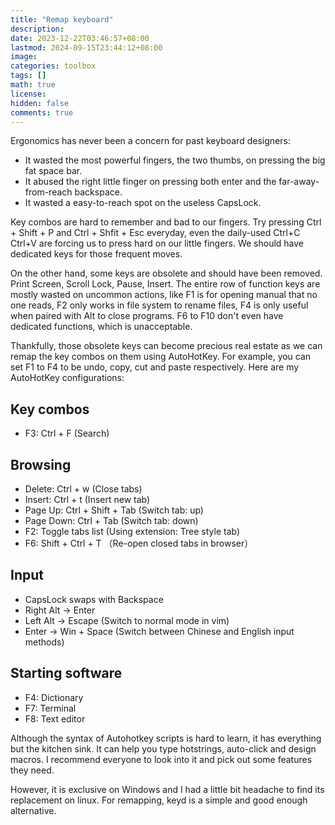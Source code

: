 ```yaml
---
title: "Remap keyboard"
description: 
date: 2023-12-22T03:46:57+08:00
lastmod: 2024-09-15T23:44:12+08:00
image: 
categories: toolbox
tags: []
math: true
license: 
hidden: false
comments: true
---
```


Ergonomics has never been a concern for past keyboard designers:
- It wasted the most powerful fingers, the two thumbs, on pressing the big fat space bar.
- It abused the right little finger on pressing both enter and the far-away-from-reach backspace.
- It wasted a easy-to-reach spot on the useless CapsLock.

Key combos are hard to remember and bad to our fingers. Try pressing Ctrl + Shift + P and Ctrl + Shfit + Esc everyday, even the daily-used Ctrl+C Ctrl+V are forcing us to press hard on our little fingers. We should have dedicated keys for those frequent moves.

On the other hand, some keys are obsolete and should have been removed. Print Screen, Scroll Lock, Pause, Insert. The entire row of function keys are mostly wasted on uncommon actions, like F1 is for opening manual that no one reads, F2 only works in file system to rename files, F4 is only useful when paired with Alt to close programs. F6 to F10 don't even have dedicated functions, which is unacceptable.

Thankfully, those obsolete keys can become precious real estate as we can remap the key combos on them using AutoHotKey. For example, you can set F1 to F4 to be undo, copy, cut and paste respectively. Here are my AutoHotKey configurations:

## Key combos
- F3: Ctrl + F (Search)

## Browsing
- Delete: Ctrl + w (Close tabs)
- Insert: Ctrl + t (Insert new tab)
- Page Up: Ctrl + Shift + Tab (Switch tab: up)
- Page Down: Ctrl + Tab (Switch tab: down)
- F2: Toggle tabs list (Using extension: Tree style tab)
- F6: Shift + Ctrl + T （Re-open closed tabs in browser）

## Input
- CapsLock swaps with Backspace 
- Right Alt -> Enter
- Left Alt -> Escape (Switch to normal mode in vim)
- Enter -> Win + Space (Switch between Chinese and English input methods)

## Starting software
- F4: Dictionary
- F7: Terminal
- F8: Text editor 

Although the syntax of Autohotkey scripts is hard to learn, it has everything but the kitchen sink. It can help you type hotstrings, auto-click and design macros. I recommend everyone to look into it and pick out some features they need.

However, it is exclusive on Windows and I had a little bit headache to find its replacement on linux. For remapping, keyd is a simple and good enough alternative.


